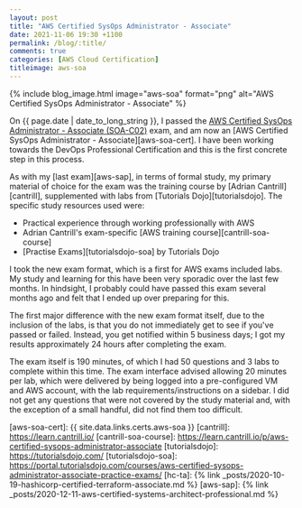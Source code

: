 ```yaml
---
layout: post
title: "AWS Certified SysOps Administrator - Associate"
date: 2021-11-06 19:30 +1100
permalink: /blog/:title/
comments: true
categories: [AWS Cloud Certification]
titleimage: aws-soa
---
```


{% include blog_image.html image="aws-soa" format="png" alt="AWS Certified SysOps Administrator - Associate" %}

On {{ page.date | date_to_long_string }}, I passed the [AWS Certified SysOps Administrator - Associate (SOA-C02)][aws-soa-exam] exam, and am now an [AWS Certified SysOps Administrator - Associate][aws-soa-cert]. I have been working towards the DevOps Professional Certification and this is the first concrete step in this process.

As with my [last exam][aws-sap], in terms of formal study, my primary material of choice for the exam was the training course by [Adrian Cantrill][cantrill], supplemented with labs from [Tutorials Dojo][tutorialsdojo]. The specific study resources used were:

* Practical experience through working professionally with AWS
* Adrian Cantrill's exam-specific [AWS training course][cantrill-soa-course]
* [Practise Exams][tutorialsdojo-soa] by Tutorials Dojo

I took the new exam format, which is a first for AWS exams included labs. My study and learning for this have been very sporadic over the last few months. In hindsight, I probably could have passed this exam several months ago and felt that I ended up over preparing for this.

The first major difference with the new exam format itself, due to the inclusion of the labs, is that you do not immediately get to see if you've passed or failed. Instead, you get notified within 5 business days; I got my results approximately 24 hours after completing the exam.

The exam itself is 190 minutes, of which I had 50 questions and 3 labs to complete within this time. The exam interface advised allowing 20 minutes per lab, which were delivered by being logged into a pre-configured VM and AWS account, with the lab requirements/instructions on a sidebar. I did not get any questions that were not covered by the study material and, with the exception of a small handful, did not find them too difficult.

[aws-soa-exam]:        https://aws.amazon.com/certification/certified-sysops-admin-associate/
[aws-soa-cert]:        {{ site.data.links.certs.aws-soa }}
[cantrill]:            https://learn.cantrill.io/
[cantrill-soa-course]: https://learn.cantrill.io/p/aws-certified-sysops-administrator-associate
[tutorialsdojo]:       https://tutorialsdojo.com/
[tutorialsdojo-soa]:   https://portal.tutorialsdojo.com/courses/aws-certified-sysops-administrator-associate-practice-exams/
[hc-ta]:               {% link _posts/2020-10-19-hashicorp-certified-terraform-associate.md %}
[aws-sap]:             {% link _posts/2020-12-11-aws-certified-systems-architect-professional.md %}

